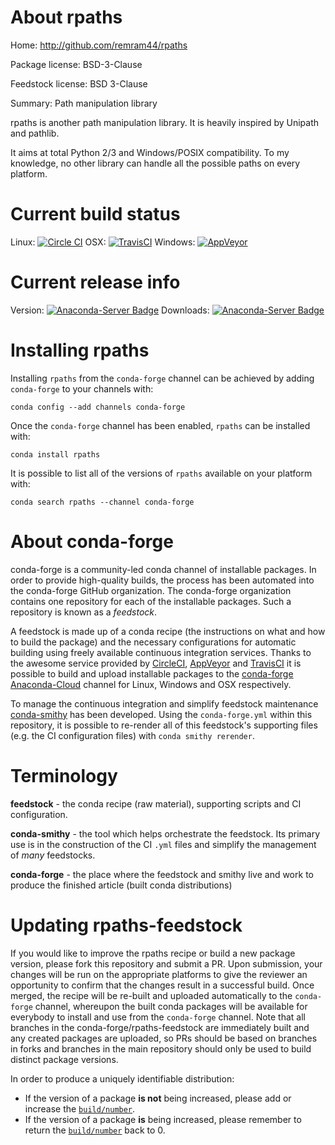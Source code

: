 About rpaths
============

Home: http://github.com/remram44/rpaths

Package license: BSD-3-Clause

Feedstock license: BSD 3-Clause

Summary: Path manipulation library

rpaths is another path manipulation library. It is heavily inspired by
Unipath and pathlib.

It aims at total Python 2/3 and Windows/POSIX compatibility. To my
knowledge, no other library can handle all the possible paths on every
platform.


Current build status
====================

Linux: [![Circle CI](https://circleci.com/gh/conda-forge/rpaths-feedstock.svg?style=shield)](https://circleci.com/gh/conda-forge/rpaths-feedstock)
OSX: [![TravisCI](https://travis-ci.org/conda-forge/rpaths-feedstock.svg?branch=master)](https://travis-ci.org/conda-forge/rpaths-feedstock)
Windows: [![AppVeyor](https://ci.appveyor.com/api/projects/status/github/conda-forge/rpaths-feedstock?svg=True)](https://ci.appveyor.com/project/conda-forge/rpaths-feedstock/branch/master)

Current release info
====================
Version: [![Anaconda-Server Badge](https://anaconda.org/conda-forge/rpaths/badges/version.svg)](https://anaconda.org/conda-forge/rpaths)
Downloads: [![Anaconda-Server Badge](https://anaconda.org/conda-forge/rpaths/badges/downloads.svg)](https://anaconda.org/conda-forge/rpaths)

Installing rpaths
=================

Installing `rpaths` from the `conda-forge` channel can be achieved by adding `conda-forge` to your channels with:

```
conda config --add channels conda-forge
```

Once the `conda-forge` channel has been enabled, `rpaths` can be installed with:

```
conda install rpaths
```

It is possible to list all of the versions of `rpaths` available on your platform with:

```
conda search rpaths --channel conda-forge
```


About conda-forge
=================

conda-forge is a community-led conda channel of installable packages.
In order to provide high-quality builds, the process has been automated into the
conda-forge GitHub organization. The conda-forge organization contains one repository
for each of the installable packages. Such a repository is known as a *feedstock*.

A feedstock is made up of a conda recipe (the instructions on what and how to build
the package) and the necessary configurations for automatic building using freely
available continuous integration services. Thanks to the awesome service provided by
[CircleCI](https://circleci.com/), [AppVeyor](http://www.appveyor.com/)
and [TravisCI](https://travis-ci.org/) it is possible to build and upload installable
packages to the [conda-forge](https://anaconda.org/conda-forge)
[Anaconda-Cloud](http://docs.anaconda.org/) channel for Linux, Windows and OSX respectively.

To manage the continuous integration and simplify feedstock maintenance
[conda-smithy](http://github.com/conda-forge/conda-smithy) has been developed.
Using the ``conda-forge.yml`` within this repository, it is possible to re-render all of
this feedstock's supporting files (e.g. the CI configuration files) with ``conda smithy rerender``.


Terminology
===========

**feedstock** - the conda recipe (raw material), supporting scripts and CI configuration.

**conda-smithy** - the tool which helps orchestrate the feedstock.
                   Its primary use is in the construction of the CI ``.yml`` files
                   and simplify the management of *many* feedstocks.

**conda-forge** - the place where the feedstock and smithy live and work to
                  produce the finished article (built conda distributions)


Updating rpaths-feedstock
=========================

If you would like to improve the rpaths recipe or build a new
package version, please fork this repository and submit a PR. Upon submission,
your changes will be run on the appropriate platforms to give the reviewer an
opportunity to confirm that the changes result in a successful build. Once
merged, the recipe will be re-built and uploaded automatically to the
`conda-forge` channel, whereupon the built conda packages will be available for
everybody to install and use from the `conda-forge` channel.
Note that all branches in the conda-forge/rpaths-feedstock are
immediately built and any created packages are uploaded, so PRs should be based
on branches in forks and branches in the main repository should only be used to
build distinct package versions.

In order to produce a uniquely identifiable distribution:
 * If the version of a package **is not** being increased, please add or increase
   the [``build/number``](http://conda.pydata.org/docs/building/meta-yaml.html#build-number-and-string).
 * If the version of a package **is** being increased, please remember to return
   the [``build/number``](http://conda.pydata.org/docs/building/meta-yaml.html#build-number-and-string)
   back to 0.
